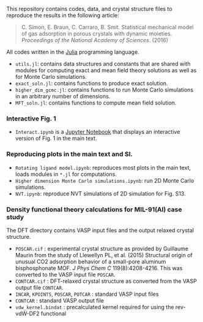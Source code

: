 This repository contains codes, data, and crystal structure files to reproduce the results in the following article:

> C. Simon, E. Braun, C. Carraro, B. Smit. Statistical mechanical model of gas adsorption in porous crystals with dynamic moieties. *Proceedings of the National Academy of Sciences*. (2016)

All codes written in the [Julia](http://julialang.org/) programming language.

* `utils.jl`: contains data structures and constants that are shared with modules for computing exact and mean field theory solutions as well as for Monte Carlo simulations.
* `exact_soln.jl`: contains functions to produce exact solution.
* `higher_dim_gcmc.jl`: contains functions to run Monte Carlo simulations in an arbitrary number of dimensions.
* `MFT_soln.jl`: contains functions to compute mean field solution.

### Interactive Fig. 1

* `Interact.ipynb` is a [Jupyter Notebook](http://jupyter.org/) that displays an interactive version of Fig. 1 in the main text.

### Reproducing plots in the main text and SI.

* `Rotating ligand model.ipynb`: reproduces most plots in the main text, loads modules in `*.jl` for computations.
* `Higher dimension Monte Carlo simulations.ipynb`: run 2D Monte Carlo simulations.
* `NVT.ipynb`: reproduce NVT simulations of 2D simulation for Fig. S13.

### Density functional theory calculations for MIL-91(Al) case study

The DFT directory contains VASP input files and the output relaxed crystal structure.
* `POSCAR.cif` : experimental crystal structure as provided by Guillaume Maurin from the study of Llewellyn PL, et al. (2015) Structural origin of unusual CO2 adsorption behavior of a small-pore aluminum bisphosphonate MOF. *J Phys Chem C* 119(8):4208-4216. This was converted to the VASP input file `POSCAR`.
* `CONTCAR.cif` : DFT-relaxed crystal structure as converted from the VASP output file `CONTCAR`.
* `INCAR`, `KPOINTS`, `POSCAR`, `POTCAR` : standard VASP input files
* `CONTCAR` : standard VASP output file
* `vdw_kernel.bindat` : precalculated kernel required for using the rev-vdW-DF2 functional
